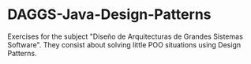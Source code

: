 # DAGGS-Java-Design-Patterns
Exercises for the subject "Diseño de Arquitecturas de Grandes Sistemas Software". They consist about solving little POO situations using Design Patterns.
